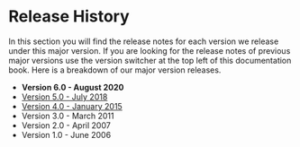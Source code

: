 # Release History

In this section you will find the release notes for each version we release under this major version. If you are looking for the release notes of previous major versions use the version switcher at the top left of this documentation book. Here is a breakdown of our major version releases.

* **Version 6.0 - August 2020**
* [Version 5.0 - July 2018](https://logbox.ortusbooks.com/v/5.x/)
* [Version 4.0 - January 2015](https://logbox.ortusbooks.com/v/2.x/)
* Version 3.0 - March 2011
* Version 2.0 - April 2007
* Version 1.0 - June 2006

